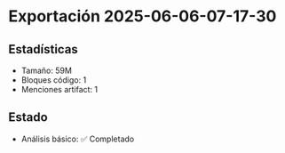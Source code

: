 # Exportación 2025-06-06-07-17-30

## Estadísticas
- Tamaño: 59M
- Bloques código: 1  
- Menciones artifact: 1

## Estado
- Análisis básico: ✅ Completado
